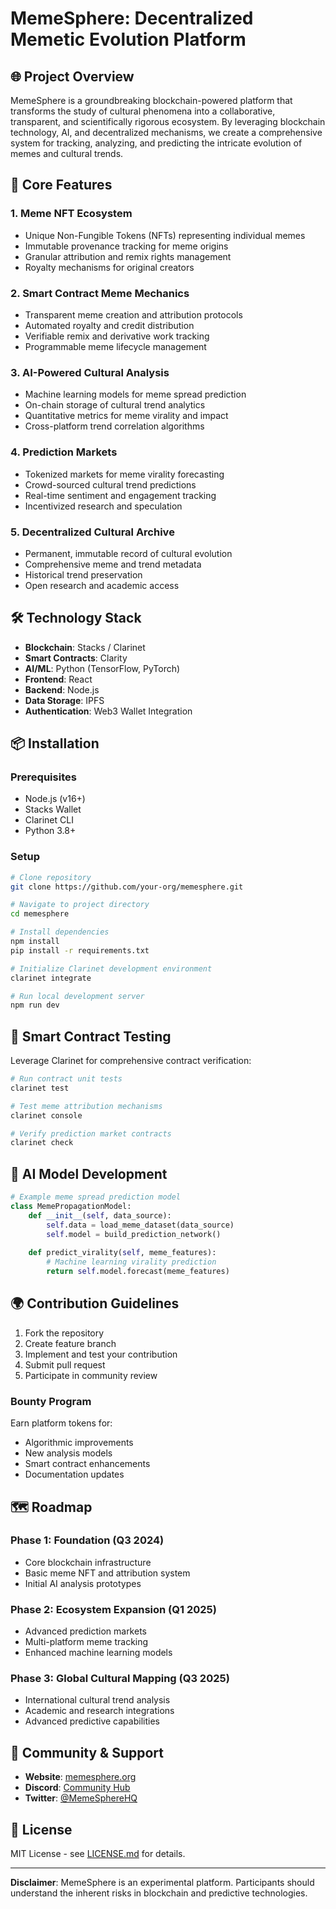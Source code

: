 # MemeSphere: Decentralized Memetic Evolution Platform

## 🌐 Project Overview

MemeSphere is a groundbreaking blockchain-powered platform that transforms the study of cultural phenomena into a collaborative, transparent, and scientifically rigorous ecosystem. By leveraging blockchain technology, AI, and decentralized mechanisms, we create a comprehensive system for tracking, analyzing, and predicting the intricate evolution of memes and cultural trends.

## 🚀 Core Features

### 1. Meme NFT Ecosystem
- Unique Non-Fungible Tokens (NFTs) representing individual memes
- Immutable provenance tracking for meme origins
- Granular attribution and remix rights management
- Royalty mechanisms for original creators

### 2. Smart Contract Meme Mechanics
- Transparent meme creation and attribution protocols
- Automated royalty and credit distribution
- Verifiable remix and derivative work tracking
- Programmable meme lifecycle management

### 3. AI-Powered Cultural Analysis
- Machine learning models for meme spread prediction
- On-chain storage of cultural trend analytics
- Quantitative metrics for meme virality and impact
- Cross-platform trend correlation algorithms

### 4. Prediction Markets
- Tokenized markets for meme virality forecasting
- Crowd-sourced cultural trend predictions
- Real-time sentiment and engagement tracking
- Incentivized research and speculation

### 5. Decentralized Cultural Archive
- Permanent, immutable record of cultural evolution
- Comprehensive meme and trend metadata
- Historical trend preservation
- Open research and academic access

## 🛠 Technology Stack

- **Blockchain**: Stacks / Clarinet
- **Smart Contracts**: Clarity
- **AI/ML**: Python (TensorFlow, PyTorch)
- **Frontend**: React
- **Backend**: Node.js
- **Data Storage**: IPFS
- **Authentication**: Web3 Wallet Integration

## 📦 Installation

### Prerequisites
- Node.js (v16+)
- Stacks Wallet
- Clarinet CLI
- Python 3.8+

### Setup
```bash
# Clone repository
git clone https://github.com/your-org/memesphere.git

# Navigate to project directory
cd memesphere

# Install dependencies
npm install
pip install -r requirements.txt

# Initialize Clarinet development environment
clarinet integrate

# Run local development server
npm run dev
```

## 🧪 Smart Contract Testing

Leverage Clarinet for comprehensive contract verification:

```bash
# Run contract unit tests
clarinet test

# Test meme attribution mechanisms
clarinet console

# Verify prediction market contracts
clarinet check
```

## 🔬 AI Model Development

```python
# Example meme spread prediction model
class MemePropagationModel:
    def __init__(self, data_source):
        self.data = load_meme_dataset(data_source)
        self.model = build_prediction_network()
    
    def predict_virality(self, meme_features):
        # Machine learning virality prediction
        return self.model.forecast(meme_features)
```

## 🌍 Contribution Guidelines

1. Fork the repository
2. Create feature branch
3. Implement and test your contribution
4. Submit pull request
5. Participate in community review

### Bounty Program
Earn platform tokens for:
- Algorithmic improvements
- New analysis models
- Smart contract enhancements
- Documentation updates

## 🗺️ Roadmap

### Phase 1: Foundation (Q3 2024)
- Core blockchain infrastructure
- Basic meme NFT and attribution system
- Initial AI analysis prototypes

### Phase 2: Ecosystem Expansion (Q1 2025)
- Advanced prediction markets
- Multi-platform meme tracking
- Enhanced machine learning models

### Phase 3: Global Cultural Mapping (Q3 2025)
- International cultural trend analysis
- Academic and research integrations
- Advanced predictive capabilities

## 📡 Community & Support

- **Website**: [memesphere.org](https://memesphere.org)
- **Discord**: [Community Hub](https://discord.gg/memesphere)
- **Twitter**: [@MemeSphereHQ](https://twitter.com/memesphere)

## 📄 License

MIT License - see [LICENSE.md](LICENSE.md) for details.

---

**Disclaimer**: MemeSphere is an experimental platform. Participants should understand the inherent risks in blockchain and predictive technologies.

